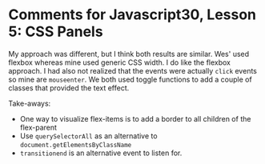 # Comments for Javascript30, Lesson 5: CSS Panels

My approach was different, but I think both results are similar. Wes' used flexbox whereas mine used generic CSS width. I do like the flexbox approach. I had also not realized that the events were actually `click` events so mine are `mouseenter`. We both used toggle functions to add a couple of classes that provided the text effect.

Take-aways:
- One way to visualize flex-items is to add a border to all children of the flex-parent
- Use `querySelectorAll` as an alternative to `document.getElementsByClassName`
- `transitionend` is an alternative event to listen for.
